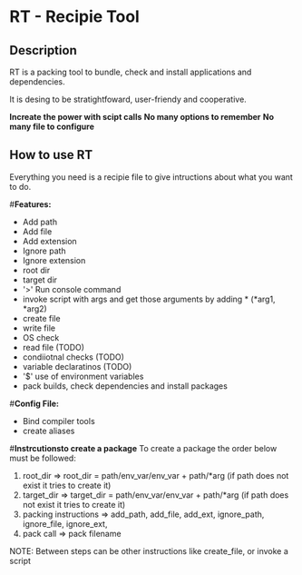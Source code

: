 # RT - Recipie Tool

## Description

RT is a packing tool to bundle, check and install applications and dependencies.

It is desing to be stratightfoward, user-friendy and cooperative.

**Increate the power with scipt calls**
**No many options to remember**
**No many file to configure**

## How to use RT
Everything you need is a recipie file to give intructions about what you want to do.

#**Features:**
* Add path
* Add file
* Add extension
* Ignore path
* Ignore extension
* root dir 
* target dir
* '>' Run console command
* invoke script with args and get those arguments by adding * (*arg1, *arg2)
* create file 
* write file
* OS check
* read file (TODO)
* condiiotnal checks (TODO)
* variable declaratinos (TODO)
* '$' use of environment variables
* pack builds, check dependencies and install packages

#**Config File:**
* Bind compiler tools
* create aliases

#**Instrcutionsto create a package**
To create a package the order below must be followed: 

1. root_dir => root_dir = path/env_var/env_var + path/*arg  (if path does not exist it tries to create it)
2. target_dir => target_dir = path/env_var/env_var + path/*arg (if path does not exist it tries to create it)
3. packing instructions => add_path, add_file, add_ext, ignore_path, ignore_file, ignore_ext, 
4. pack call => pack filename

NOTE: Between steps can be other instructions like create_file, or invoke a script
